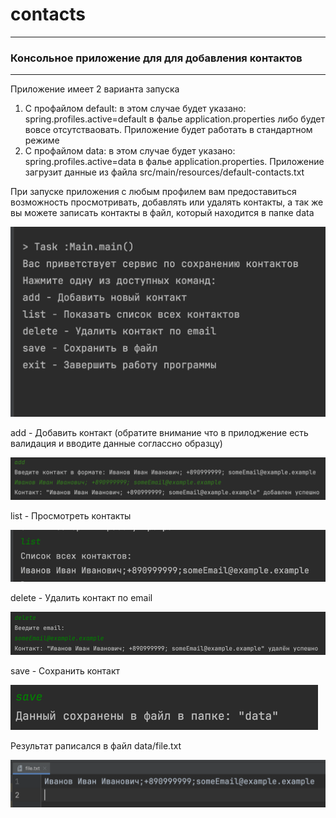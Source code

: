 # contacts

----

### Консольное приложение для для добавления контактов


---

Приложение имеет 2 варианта запуска 

1. С профайлом default: в этом случае будет указано: spring.profiles.active=default в фалье application.properties либо будет вовсе отсутстваовать. Приложение будет работать в стандартном режиме
2. C профайлом data: в этом случае будет указано: spring.profiles.active=data в фалье application.properties. Приложение загрузит данные из файла src/main/resources/default-contacts.txt

При запуске приложения c любым профилем вам предоставиться возможность просмотривать, добавлять или удалять контакты, а так же вы можете записать контакты в файл, который находится в папке data

![mainMenu.png](images/mainMenu.png)

add - Добавить контакт (обратите внимание что в прилоджение есть валидация и вводите данные соглассно образцу)

![add.png](images/add.png)

list - Просмотреть контакты

![list.png](images/list.png)

delete - Удалить контакт по email

![delete.png](images/delete.png)

save - Сохранить контакт

![save.png](images/save.png)

Результат раписался в файл data/file.txt

![file.png](images/file.png)

